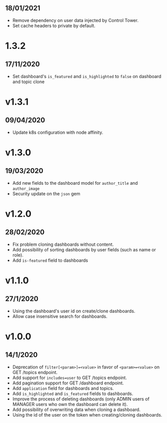 ## 18/01/2021

- Remove dependency on user data injected by Control Tower.
- Set cache headers to private by default.

# 1.3.2

## 17/11/2020

- Set dashboard's `is_featured` and `is_highlighted` to `false` on dashboard and topic clone 

# v1.3.1

## 09/04/2020

- Update k8s configuration with node affinity.

# v1.3.0

## 19/03/2020

- Add new fields to the dashboard model for `author_title` and `author_image`
- Security update on the `json` gem

# v1.2.0

## 28/02/2020

- Fix problem cloning dashboards without content.
- Add possibility of sorting dashboards by user fields (such as name or role).
- Add `is-featured` field to dashboards

# v1.1.0

## 27/1/2020

- Using the dashboard's user id on create/clone dashboards.
- Allow case insensitive search for dashboards.

# v1.0.0

## 14/1/2020

- Deprecation of `filter[<param>]=<value>` in favor of `<param>=<value>` on GET /topics endpoint.
- Add support for `includes=user` to GET /topics endpoint.
- Add pagination support for GET /dashboard endpoint.
- Add `application` field for dashboards and topics.
- Add `is_highlighted` and `is_featured` fields to dashboards.
- Improve the process of deleting dashboards (only ADMIN users of MANAGER users who own the dashboard can delete it).
- Add possibility of overwriting data when cloning a dashboard.
- Using the id of the user on the token when creating/cloning dashboards.
